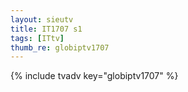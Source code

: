 ```yaml
--- 
layout: sieutv
title: IT1707 s1
tags: [ITtv]
thumb_re: globiptv1707
---
```

{% include tvadv key="globiptv1707" %} 
